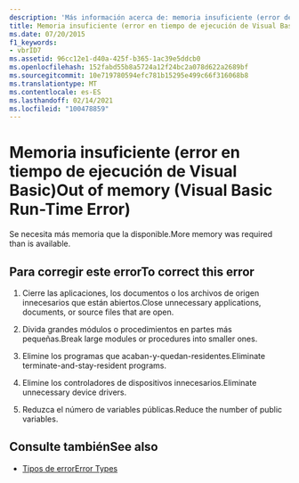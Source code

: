 ```yaml
---
description: 'Más información acerca de: memoria insuficiente (error de Visual Basic Run-Time)'
title: Memoria insuficiente (error en tiempo de ejecución de Visual Basic)
ms.date: 07/20/2015
f1_keywords:
- vbrID7
ms.assetid: 96cc12e1-d40a-425f-b365-1ac39e5ddcb0
ms.openlocfilehash: 152fabd55b8a5724a12f24bc2a078d622a2689bf
ms.sourcegitcommit: 10e719780594efc781b15295e499c66f316068b8
ms.translationtype: MT
ms.contentlocale: es-ES
ms.lasthandoff: 02/14/2021
ms.locfileid: "100478859"
---
```

# <a name="out-of-memory-visual-basic-run-time-error"></a><span data-ttu-id="cba18-103">Memoria insuficiente (error en tiempo de ejecución de Visual Basic)</span><span class="sxs-lookup"><span data-stu-id="cba18-103">Out of memory (Visual Basic Run-Time Error)</span></span>

<span data-ttu-id="cba18-104">Se necesita más memoria que la disponible.</span><span class="sxs-lookup"><span data-stu-id="cba18-104">More memory was required than is available.</span></span>  
  
## <a name="to-correct-this-error"></a><span data-ttu-id="cba18-105">Para corregir este error</span><span class="sxs-lookup"><span data-stu-id="cba18-105">To correct this error</span></span>  
  
1. <span data-ttu-id="cba18-106">Cierre las aplicaciones, los documentos o los archivos de origen innecesarios que están abiertos.</span><span class="sxs-lookup"><span data-stu-id="cba18-106">Close unnecessary applications, documents, or source files that are open.</span></span>  
  
2. <span data-ttu-id="cba18-107">Divida grandes módulos o procedimientos en partes más pequeñas.</span><span class="sxs-lookup"><span data-stu-id="cba18-107">Break large modules or procedures into smaller ones.</span></span>  
  
3. <span data-ttu-id="cba18-108">Elimine los programas que acaban-y-quedan-residentes.</span><span class="sxs-lookup"><span data-stu-id="cba18-108">Eliminate terminate-and-stay-resident programs.</span></span>  
  
4. <span data-ttu-id="cba18-109">Elimine los controladores de dispositivos innecesarios.</span><span class="sxs-lookup"><span data-stu-id="cba18-109">Eliminate unnecessary device drivers.</span></span>  
  
5. <span data-ttu-id="cba18-110">Reduzca el número de variables públicas.</span><span class="sxs-lookup"><span data-stu-id="cba18-110">Reduce the number of public variables.</span></span>  
  
## <a name="see-also"></a><span data-ttu-id="cba18-111">Consulte también</span><span class="sxs-lookup"><span data-stu-id="cba18-111">See also</span></span>

- [<span data-ttu-id="cba18-112">Tipos de error</span><span class="sxs-lookup"><span data-stu-id="cba18-112">Error Types</span></span>](../programming-guide/language-features/error-types.md)
